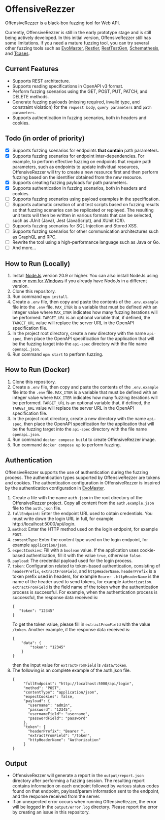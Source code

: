 # OffensiveRezzer

OffensiveRezzer is a black-box fuzzing tool for Web API.

Currently, OffensiveRezzer is still in the early prototype stage and is still being actively developed. 
In this initial version, OffensiveRezzer still has some limitations. 
If you need a mature fuzzing tool, you can try several other fuzzing tools such as [EvoMaster](https://github.com/EMResearch/EvoMaster), [Restler](https://github.com/microsoft/restler-fuzzer), 
[RestTestGen](https://github.com/SeUniVr/RestTestGen), [Schemathesis](https://github.com/schemathesis/schemathesis), and [Tcases](https://github.com/Cornutum/tcases).

## Current Features

- Supports REST architecture.
- Supports reading specifications in OpenAPI v3 format.
- Perform fuzzing scenarios using the GET, POST, PUT, PATCH, and DELETE methods.
- Generate fuzzing payloads (missing required, invalid type, and constraint violation) for the `request body`, `query parameters` and `path parameters`.
- Supports authentication in fuzzing scenarios, both in headers and cookies.

## Todo (in order of priority)
- [x] Supports fuzzing scenarios for endpoints **that contain** path parameters.
- [x] Supports fuzzing scenarios for endpoint inter-dependencies. For example, to perform effective fuzzing on endpoints that require path parameters, such as endpoints to update individual resources, OffensiveRezzer will try to create a new resource first and then perform fuzzing based on the identifier obtained from the new resource.
- [x] Supports creating fuzzing payloads for path parameters.
- [x] Supports authentication in fuzzing scenarios, both in headers and cookies.
- [ ] Supports fuzzing scenarios using payload examples in the specification.
- [ ] Supports automatic creation of unit test scripts based on fuzzing results so that fuzzing scenarios can be replicated or replayed. The resulting unit tests will then be written in various formats that can be selected, such as JUnit (Java), Jest (JavaScript), and XUnit (C#).
- [ ] Supports fuzzing scenarios for SQL Injection and Stored XSS.
- [ ] Supports fuzzing scenarios for other communication architectures such as GraphQL and RPC.
- [ ] Rewrite the tool using a high-performance language such as Java or Go.
- [ ] And more...

## How to Run (Locally)
1. Install [NodeJs](https://nodejs.org) version 20.9 or higher. You can also install NodeJs using [nvm](https://github.com/nvm-sh/nvm) or [nvm for Windows](https://github.com/coreybutler/nvm-windows) if you already have NodeJs in a different version.
2. Clone this repository.
3. Run command `npm install`.
4. Create a `.env` file, then copy and paste the contents of the `.env.example` file into the `.env` file. `MAX_ITER` is a variable that must be defined with an integer value where `MAX_ITER` indicates how many fuzzing iterations will be performed. `TARGET_URL` is an optional variable that, if defined, the `TARGET_URL` value will replace the server URL in the OpenAPI specification file.
5. In the project root directory, create a new directory with the name `api-spec`, then place the OpenAPI specification for the application that will be the fuzzing target into the `api-spec` directory with the file name `openapi.json`.
6. Run command `npm start` to perform fuzzing.

## How to Run (Docker)
1. Clone this repository.
2. Create a `.env` file, then copy and paste the contents of the `.env.example` file into the `.env` file. `MAX_ITER` is a variable that must be defined with an integer value where `MAX_ITER` indicates how many fuzzing iterations will be performed. `TARGET_URL` is an optional variable that, if defined, the `TARGET_URL` value will replace the server URL in the OpenAPI specification file.
3. In the project root directory, create a new directory with the name `api-spec`, then place the OpenAPI specification for the application that will be the fuzzing target into the `api-spec` directory with the file name `openapi.json`.
4. Run command `docker compose build` to create OffensiveRezzer image.
5. Run command `docker compose up` to perform fuzzing.

## Authentication
OffensiveRezzer supports the use of authentication during the fuzzing process. The authentication types supported by OffensiveRezzer are tokens and cookies. The authentication configuration in OffensiveRezzer is inspired by the authentication configuration in [EvoMaster](https://github.com/EMResearch/EvoMaster/blob/master/docs/auth.md).
1. Create a file with the name `auth.json` in the root directory of the OffensiveRezzer project. Copy all content from the `auth.example.json` file to the `auth.json` file.
2. `fullEndpoint`: Enter the endpoint URL used to obtain credentials. You must write down the login URL in full, for example http://localhost:5000/api/login.
3. `method`: Enter the HTTP method used on the login endpoint, for example `POST`.
4. `contentType`: Enter the content type used on the login endpoint, for example `application/json`.
5. `expectCookies`: Fill with a `boolean` value. If the application uses cookie-based authentication, fill it with the value `true`, otherwise `false`.
6. `payload`: The credential payload used for the login process.
7. `token`: Configuration related to token-based authentication, consisting of `headerPrefix`, `extractFromField`, and `httpHeaderName`. `headerPrefix` is a token prefix used in headers, for example `Bearer `. `httpHeaderName` is the name of the header used to send tokens, for example `Authorization`. `extractFromField` is the field name of the token when the authentication process is successful. For example, when the authentication process is successful, the response data received is:
   ```
   {
      "token": "12345"
   }
   ```
   To get the token value, please fill in `extractFromField` with the value `/token`. Another example, if the response data received is:
   ```
   {
       "data": {
           "token": "12345"
       }
   }
   ```
   then the input value for `extractFromField` is `/data/token`.
8. The following is an complete example of the auth.json file.
   ```
   {
        "fullEndpoint": "http://localhost:5000/api/login",
        "method": "POST",
        "contentType": "application/json",
        "expectCookies": false,
        "payload": {
          "username": "admin",
          "password": "12345",
          "usernameField": "username",
          "passwordField": "password"
        },
        "token": {
          "headerPrefix": "Bearer ",
          "extractFromField": "/token",
          "httpHeaderName": "Authorization"
        }
   }
   ```

## Output
- OffensiveRezzer will generate a report in the `output/report.json` directory after performing a fuzzing session. The resulting report contains information on each endpoint followed by various status codes found on that endpoint, payload/param information sent to the endpoint, and the response received from the server.
- If an unexpected error occurs when running OffensiveRezzer, the error will be logged in the `output/error.log` directory. Please report the error by creating an issue in this repository.

